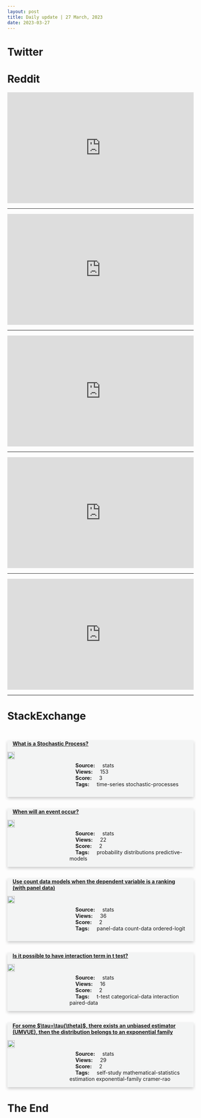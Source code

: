 ```yaml
---
layout: post
title: Daily update | 27 March, 2023
date: 2023-03-27
---
```


<script async src="https://platform.twitter.com/widgets.js" charset="utf-8"></script>


<script src='https://storage.ko-fi.com/cdn/scripts/overlay-widget.js'></script>
<script>
  kofiWidgetOverlay.draw('themldojo', {
    'type': 'floating-chat',
    'floating-chat.donateButton.text': 'Support me',
    'floating-chat.donateButton.background-color': '#f45d22',
    'floating-chat.donateButton.text-color': '#fff'
  });
</script>

# Twitter 

<blockquote class="twitter-tweet"><a href="https://twitter.com/itsafiz/status/1639966516958601216"></a></blockquote>

<blockquote class="twitter-tweet"><a href="https://twitter.com/TopVideosOnly/status/1640013239734919172"></a></blockquote>

<blockquote class="twitter-tweet"><a href="https://twitter.com/ThePeoplesCube/status/1640027287625035776"></a></blockquote>

<blockquote class="twitter-tweet"><a href="https://twitter.com/NatetheLawyer/status/1639999085775142919"></a></blockquote>

<blockquote class="twitter-tweet"><a href="https://twitter.com/emollick/status/1640018376989843461"></a></blockquote>

<blockquote class="twitter-tweet"><a href="https://twitter.com/karpathy/status/1640042620666920960"></a></blockquote>

<blockquote class="twitter-tweet"><a href="https://twitter.com/ylecun/status/1640062148167491586"></a></blockquote>

<blockquote class="twitter-tweet"><a href="https://twitter.com/ylecun/status/1640122342570336267"></a></blockquote>

<blockquote class="twitter-tweet"><a href="https://twitter.com/ylecun/status/1640106900493574146"></a></blockquote>

<blockquote class="twitter-tweet"><a href="https://twitter.com/ylecun/status/1640063227903213568"></a></blockquote>

# Reddit 

<iframe id="reddit-embed" src="https://www.redditmedia.com/r/MachineLearning/comments/1225qg1/r_inhand_object_rotation_with_only_tactile?ref_source=embed&amp;ref=share&amp;embed=true" sandbox="allow-scripts allow-same-origin allow-popups" style="border: none;" height="300" width="100%" scrolling="yes"></iframe>
<hr style="width:100%;text-align:left;margin-left:0">
<iframe id="reddit-embed" src="https://www.redditmedia.com/r/datascience/comments/122da21/how_to_learn_the_math_language?ref_source=embed&amp;ref=share&amp;embed=true" sandbox="allow-scripts allow-same-origin allow-popups" style="border: none;" height="300" width="100%" scrolling="yes"></iframe>
<hr style="width:100%;text-align:left;margin-left:0">
<iframe id="reddit-embed" src="https://www.redditmedia.com/r/MachineLearning/comments/122ppu0/d_gpt4_and_coding_problems?ref_source=embed&amp;ref=share&amp;embed=true" sandbox="allow-scripts allow-same-origin allow-popups" style="border: none;" height="300" width="100%" scrolling="yes"></iframe>
<hr style="width:100%;text-align:left;margin-left:0">
<iframe id="reddit-embed" src="https://www.redditmedia.com/r/MachineLearning/comments/122q3h7/p_using_chatgpt_plugins_with_llama?ref_source=embed&amp;ref=share&amp;embed=true" sandbox="allow-scripts allow-same-origin allow-popups" style="border: none;" height="300" width="100%" scrolling="yes"></iframe>
<hr style="width:100%;text-align:left;margin-left:0">
<iframe id="reddit-embed" src="https://www.redditmedia.com/r/MachineLearning/comments/122bju6/i_made_a_chrome_extension_to_make_chatgpt_bots?ref_source=embed&amp;ref=share&amp;embed=true" sandbox="allow-scripts allow-same-origin allow-popups" style="border: none;" height="300" width="100%" scrolling="yes"></iframe>
<hr style="width:100%;text-align:left;margin-left:0">

<style>
.card {
box-shadow: 0 4px 8px 0 rgba(0,0,0,0.2);
transition: 0.3s;
width: 100%;
background-color: #F3F4F4;
}
p{
    margin-left:  3em;
    padding-top: 1em;
}
.part2{
    display: grid;
    grid-template-columns: 1fr 3fr;
}
h4{
    margin: 1em;
}

.card:hover {
box-shadow: 0 8px 16px 0 rgba(0,0,0,0.2);
}
b {
padding: 2px 16px;
}
</style>
  
# StackExchange 


  <br>
  <div class="card">
  <h4><a href='https://stats.stackexchange.com/questions/610767/what-is-a-stochastic-process'>What is a Stochastic Process?</a></h4> 
  <div class="part2">
      <img src="https://cdn.sstatic.net/Sites/stats/Img/apple-touch-icon@2.png?v=344f57aa10cc" alt="Img missing!" style="width:40%">
      <p><b>Source:</b> stats<br><b>Views:</b> 153<br><b>Score:</b> 3<br><b>Tags:</b> <span class="badge badge-dark">time-series</span> <span class="badge badge-dark">stochastic-processes</span></p> 
  </div>
  </div>
      
  <br>
  <div class="card">
  <h4><a href='https://stats.stackexchange.com/questions/610798/when-will-an-event-occur'>When will an event occur?</a></h4> 
  <div class="part2">
      <img src="https://cdn.sstatic.net/Sites/stats/Img/apple-touch-icon@2.png?v=344f57aa10cc" alt="Img missing!" style="width:40%">
      <p><b>Source:</b> stats<br><b>Views:</b> 22<br><b>Score:</b> 2<br><b>Tags:</b> <span class="badge badge-dark">probability</span> <span class="badge badge-dark">distributions</span> <span class="badge badge-dark">predictive-models</span></p> 
  </div>
  </div>
      
  <br>
  <div class="card">
  <h4><a href='https://stats.stackexchange.com/questions/610772/use-count-data-models-when-the-dependent-variable-is-a-ranking-with-panel-data'>Use count data models when the dependent variable is a ranking (with panel data)</a></h4> 
  <div class="part2">
      <img src="https://cdn.sstatic.net/Sites/stats/Img/apple-touch-icon@2.png?v=344f57aa10cc" alt="Img missing!" style="width:40%">
      <p><b>Source:</b> stats<br><b>Views:</b> 36<br><b>Score:</b> 2<br><b>Tags:</b> <span class="badge badge-dark">panel-data</span> <span class="badge badge-dark">count-data</span> <span class="badge badge-dark">ordered-logit</span></p> 
  </div>
  </div>
      
  <br>
  <div class="card">
  <h4><a href='https://stats.stackexchange.com/questions/610758/is-it-possible-to-have-interaction-term-in-t-test'>Is it possible to have interaction term in t test?</a></h4> 
  <div class="part2">
      <img src="https://cdn.sstatic.net/Sites/stats/Img/apple-touch-icon@2.png?v=344f57aa10cc" alt="Img missing!" style="width:40%">
      <p><b>Source:</b> stats<br><b>Views:</b> 16<br><b>Score:</b> 2<br><b>Tags:</b> <span class="badge badge-dark">t-test</span> <span class="badge badge-dark">categorical-data</span> <span class="badge badge-dark">interaction</span> <span class="badge badge-dark">paired-data</span></p> 
  </div>
  </div>
      
  <br>
  <div class="card">
  <h4><a href='https://stats.stackexchange.com/questions/610746/for-some-tau-tau-theta-there-exists-an-unbiased-estimator-umvue-then-t'>For some $\tau=\tau(\theta)$, there exists an unbiased estimator (UMVUE), then the distribution belongs to an exponential family</a></h4> 
  <div class="part2">
      <img src="https://cdn.sstatic.net/Sites/stats/Img/apple-touch-icon@2.png?v=344f57aa10cc" alt="Img missing!" style="width:40%">
      <p><b>Source:</b> stats<br><b>Views:</b> 29<br><b>Score:</b> 2<br><b>Tags:</b> <span class="badge badge-dark">self-study</span> <span class="badge badge-dark">mathematical-statistics</span> <span class="badge badge-dark">estimation</span> <span class="badge badge-dark">exponential-family</span> <span class="badge badge-dark">cramer-rao</span></p> 
  </div>
  </div>
      
# The End